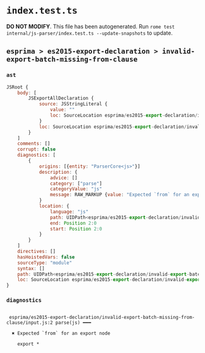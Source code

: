 # `index.test.ts`

**DO NOT MODIFY**. This file has been autogenerated. Run `rome test internal/js-parser/index.test.ts --update-snapshots` to update.

## `esprima > es2015-export-declaration > invalid-export-batch-missing-from-clause`

### `ast`

```javascript
JSRoot {
	body: [
		JSExportAllDeclaration {
			source: JSStringLiteral {
				value: ""
				loc: SourceLocation esprima/es2015-export-declaration/invalid-export-batch-missing-from-clause/input.js 2:0-1:8
			}
			loc: SourceLocation esprima/es2015-export-declaration/invalid-export-batch-missing-from-clause/input.js 1:0-1:8
		}
	]
	comments: []
	corrupt: false
	diagnostics: [
		{
			origins: [{entity: "ParserCore<js>"}]
			description: {
				advice: []
				category: ["parse"]
				categoryValue: "js"
				message: RAW_MARKUP {value: "Expected `from` for an export node"}
			}
			location: {
				language: "js"
				path: UIDPath<esprima/es2015-export-declaration/invalid-export-batch-missing-from-clause/input.js>
				end: Position 2:0
				start: Position 2:0
			}
		}
	]
	directives: []
	hasHoistedVars: false
	sourceType: "module"
	syntax: []
	path: UIDPath<esprima/es2015-export-declaration/invalid-export-batch-missing-from-clause/input.js>
	loc: SourceLocation esprima/es2015-export-declaration/invalid-export-batch-missing-from-clause/input.js 1:0-2:0
}
```

### `diagnostics`

```

 esprima/es2015-export-declaration/invalid-export-batch-missing-from-clause/input.js:2 parse(js) ━━━

  ✖ Expected `from` for an export node

    export *


```
